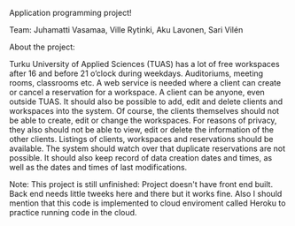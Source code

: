 Application programming project!

Team:
Juhamatti Vasamaa, Ville Rytinki, Aku Lavonen, Sari Vilén


About the project:

Turku University of Applied Sciences (TUAS) has a lot of free workspaces after 16 and before 21 o’clock during weekdays. Auditoriums, meeting rooms, classrooms etc. A web service is needed where a client can create or cancel a reservation for a workspace. A client can be anyone, even outside TUAS. It should also be possible to add, edit and delete clients and workspaces into the system. Of course, the clients themselves should not be able to create, edit or change the workspaces. For reasons of privacy, they also should not be able to view, edit or delete the information of the other clients. Listings of clients, workspaces and reservations should be available. The system should watch over that duplicate reservations are not possible. It should also keep record of data creation dates and times, as well as the dates and times of last modifications.

Note: This project is still unfinished: Project doesn't have front end built. Back end needs little tweeks here and there but it works fine. 
Also I should mention that this code is implemented to cloud enviroment called Heroku to practice running code in the cloud.
